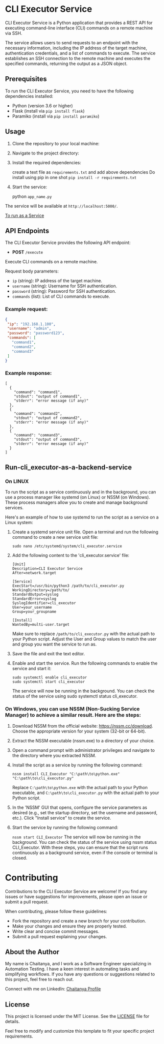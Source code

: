 # CLI Executor Service

CLI Executor Service is a Python application that provides a REST API for executing command-line interface (CLI) commands on a remote machine via SSH.

The service allows users to send requests to an endpoint with the necessary information, including the IP address of the target machine, authentication credentials, and a list of commands to execute. The service establishes an SSH connection to the remote machine and executes the specified commands, returning the output as a JSON object.

## Prerequisites

To run the CLI Executor Service, you need to have the following dependencies installed:

- Python (version 3.6 or higher)
- Flask (install via `pip install flask`)
- Paramiko (install via `pip install paramiko`)

## Usage

1. Clone the repository to your local machine:


2. Navigate to the project directory:


3. Install the required dependencies:

   create a text file as `requirements.txt` and add above dependencies
   Do install using pip in one shot `pip install -r requirements.txt`

4. Start the service:

   python `app_name.py`

The service will be available at `http://localhost:5000/`.

[To run as a Service](#Run-cli_executor-as-a-backend-service)

## API Endpoints

The CLI Executor Service provides the following API endpoint:

- **POST** `/execute`

Execute CLI commands on a remote machine.

Request body parameters:
- `ip` (string): IP address of the target machine.
- `username` (string): Username for SSH authentication.
- `password` (string): Password for SSH authentication.
- `commands` (list): List of CLI commands to execute.

### Example request:
```json
{
 "ip": "192.168.1.100",
 "username": "admin",
 "password": "password123",
 "commands": [
   "command1",
   "command2",
   "command3"
 ]
}
```

### Example response:
```
[
  {
    "command": "command1",
    "stdout": "output of command1",
    "stderr": "error message (if any)"
  },
  {
    "command": "command2",
    "stdout": "output of command2",
    "stderr": "error message (if any)"
  },
  {
    "command": "command3",
    "stdout": "output of command3",
    "stderr": "error message (if any)"
  }
]
```
## Run-cli_executor-as-a-backend-service
### On LINUX
To run the script as a service continuously and in the background, you can use a process manager like systemd (on Linux) or NSSM (on Windows). These process managers allow you to create and manage background services.

Here's an example of how to use systemd to run the script as a service on a Linux system:

1. Create a systemd service unit file. Open a terminal and run the following command to create a new service unit file:

   `sudo nano /etc/systemd/system/cli_executor.service`

2. Add the following content to the 'cli_executor.service' file:
   ```
   [Unit]
   Description=CLI Executor Service
   After=network.target

   [Service]
   ExecStart=/usr/bin/python3 /path/to/cli_executor.py
   WorkingDirectory=/path/to/
   StandardOutput=syslog
   StandardError=syslog
   SyslogIdentifier=cli_executor
   User=your_username
   Group=your_groupname

   [Install]
   WantedBy=multi-user.target
   ```
   Make sure to replace `/path/to/cli_executor.py` with the actual path to your Python script. 
   Adjust the User and Group values to match the user and group you want the service to run as.

3. Save the file and exit the text editor.

4. Enable and start the service. Run the following commands to enable the service and start it:

   ```
   sudo systemctl enable cli_executor
   sudo systemctl start cli_executor
   ```
   The service will now be running in the background. You can check the status of the service using sudo systemctl status cli_executor.

### On Windows, you can use NSSM (Non-Sucking Service Manager) to achieve a similar result. Here are the steps:

1. Download NSSM from the official website: https://nssm.cc/download. Choose the appropriate version for your system (32-bit or 64-bit).

2. Extract the NSSM executable (nssm.exe) to a directory of your choice.

3. Open a command prompt with administrator privileges and navigate to the directory where you extracted NSSM.

4. Install the script as a service by running the following command:

   `nssm install CLI_Executor "C:\path\to\python.exe" "C:\path\to\cli_executor.py"`

   Replace `C:\path\to\python.exe` with the actual path to your Python executable, and `C:\path\to\cli_executor.py` with the actual path to your Python script.
5. In the 'NSSM' GUI that opens, configure the service parameters as desired (e.g., set the startup directory, set the username and password, etc.). Click "Install service" to create the service.
6. Start the service by running the following command:

   `nssm start CLI_Executor`
   The service will now be running in the background. You can check the status of the service using nssm status CLI_Executor.
   With these steps, you can ensure that the script runs continuously as a background service, even if the console or terminal is closed.

# Contributing
Contributions to the CLI Executor Service are welcome! If you find any issues or have suggestions for improvements, please open an issue or submit a pull request.

When contributing, please follow these guidelines:

* Fork the repository and create a new branch for your contribution.
* Make your changes and ensure they are properly tested.
* Write clear and concise commit messages.
* Submit a pull request explaining your changes.

## About the Author

My name is Chaitanya, and I work as a Software Engineer specializing in Automation Testing. I have a keen interest in automating tasks and simplifying workflows. If you have any questions or suggestions related to this project, feel free to reach out.

Connect with me on LinkedIn: [Chaitanya Profile](https://www.linkedin.com/in/chaitanya-kumar-kakarla/)


## License

This project is licensed under the MIT License. See the [LICENSE](LICENSE) file for details.

Feel free to modify and customize this template to fit your specific project requirements.
